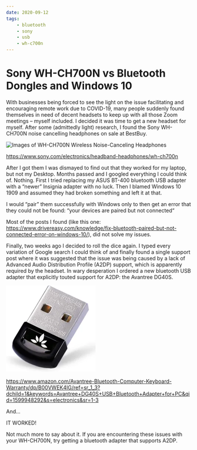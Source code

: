 ```yaml
---
date: 2020-09-12
tags:
    - bluetooth
    - sony
    - usb
    - wh-c700n
---
```


# Sony WH-CH700N vs Bluetooth Dongles and Windows 10

With businesses being forced to see the light on the issue facilitating and encouraging remote work due to COVID-19, many people suddenly found themselves in need of decent headsets to keep up with all those Zoom meetings – myself included. I decided it was time to get a new headset for myself. After some (admittedly light) research, I found the Sony WH-CH700N noise cancelling headphones on sale at BestBuy.

![Images of WH-CH700N Wireless Noise-Canceling Headphones](../../../assets/images/wh-ch700n.avif)

<https://www.sony.com/electronics/headband-headphones/wh-ch700n>

After I got them I was dismayed to find out that they worked for my laptop, but not my Desktop. Months passed and I googled everything I could think of. Nothing. First I tried replacing my ASUS BT-400 bluetooth USB adapter with a “newer” Insignia adapter with no luck. Then I blamed Windows 10 1909 and assumed they had broken something and left it at that.

I would “pair” them successfully with Windows only to then get an error that they could not be found: “your devices are paired but not connected“

Most of the posts I found (like this one: <https://www.drivereasy.com/knowledge/fix-bluetooth-paired-but-not-connected-error-on-windows-10/>), did not solve my issues.

Finally, two weeks ago I decided to roll the dice again. I typed every variation of Google search I could think of and finally found a single support post where it was suggested that the issue was being caused by a lack of Advanced Audio Distribution Profile (A2DP) support, which is apparently required by the headset. In wary desperation I ordered a new bluetooth USB adapter that explicitly touted support for A2DP: the Avantree DG40S.

![Avantree DG40S Bluetooth Dongle](../../../assets/images/avantree-bt.webp)

<https://www.amazon.com/Avantree-Bluetooth-Computer-Keyboard-Warranty/dp/B00VWEK4IG/ref=sr_1_3?dchild=1&keywords=Avantree+DG40S+USB+Bluetooth+Adapter+for+PC&qid=1599948292&s=electronics&sr=1-3>

And…

IT WORKED!

Not much more to say about it. If you are encountering these issues with your WH-CH700N, try getting a bluetooth adapter that supports A2DP.